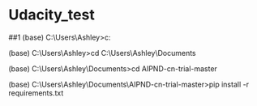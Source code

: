 # Udacity_test
##1
(base) C:\Users\Ashley>c:

(base) C:\Users\Ashley>cd C:\Users\Ashley\Documents

(base) C:\Users\Ashley\Documents>cd AIPND-cn-trial-master

(base) C:\Users\Ashley\Documents\AIPND-cn-trial-master>pip install -r requirements.txt
